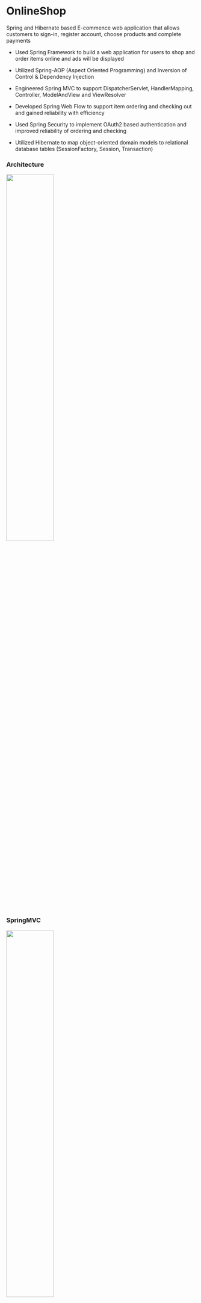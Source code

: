 # OnlineShop


Spring and Hibernate based E-commence web application that allows customers to sign-in, register account, choose products and complete payments

- Used Spring Framework to build a web application for users to shop and order items online and ads will be displayed

- Utilized Spring-AOP (Aspect Oriented Programming) and Inversion of Control & Dependency Injection

- Engineered Spring MVC to support DispatcherServlet, HandlerMapping, Controller, ModelAndView and ViewResolver

- Developed Spring Web Flow to support item ordering and checking out and gained reliability with efficiency

- Used Spring Security to implement OAuth2 based authentication and improved reliability of ordering and checking

- Utilized Hibernate to map object-oriented domain models to relational database tables (SessionFactory, Session, Transaction)

  


### Architecture

<img src="images/01.png" width="50%" height="50%">


### SpringMVC

<img src="images/03.png" width="50%" height="50%">

DispatcherServlet(前端控制器)

HandlerMapping(映射处理器): Map a request to a handler that helps the DispatcherServlet to invoke, for example, a controller can be a handler.

**Controller(处理器)**: A component to express request mappings, request input.

**ModelAndView(模型和视图)**: Represents a model and view returned by a handler, to be resolved by the DispatcherServlet.

**ViewResolver(视图解析器)**: a mapping between view names and actual views.

1.首先用户发送请求-->前端控制器(DispatcherServlet), 前端控制器根据请求信息(如URL)来决定选择哪一个控制器进行处理并把请求委托给它. 

2.控制器(controller)接收到请求后, 首先它会在自己内部寻找一个合适的方法来处理请求(用@RequestMapping将方法映射到请求上), 然后传入收到的请求并且调用业务对象进行处理; 处理完毕后返回一个ModelAndView(模型数据和逻辑视图名). '

3.前端控制器根据返回的逻辑视图名, 选择相应的视图进行渲染, 并把模型数据传入以便视图渲染. 

4.前端控制器再次收回控制权, 将响应返回给用户.


### Spring Security

<img src="images/04.png" width="50%" height="50%">



Spring Security provides security services for Java EE-based enterprise software applications. 

**Authentication**

The process of checking credentials and making sure the current logged user is who they claim to be.

**Authorization**

The process of deciding whether a current logged user is allowed to perform an action within your application.


### Hibernate

Hibernate is an object-relational mapping tool for the Java programming language which implements the Java Persistence API. 
Hibernate's primary feature is mapping from Java classes to database tables, and mapping from Java data types to SQL data types. Hibernate provides data manipulation facilities.

- Associations in Hibernate:

`@ManyToOne` is the most common association, having a direct equivalent in the relational database (e.g. foreign key), and so it establishes a relationship between a child entity and a parent. 

The `@OneToMany` association links a parent entity with one or more child entities.

The `@ManyToMany` association requires a link table that joins two entities.

`@OneToOne` is identical to the @ManyToOne association, as the client-side controls the relationship based on the foreign key column.

- Important interfaces of Hibernate framework

`SessionFactory`: SessionFactory is an immutable thread-safe cache of compiled mappings for a single database. We initialize the sessionFactory once and then reuse it. SessionFactory instance is used to get the Session objects for database operations.

`Session`: Session object is the interface between java application code and hibernate framework and provides methods for CRUD operations.

`Transaction`: Transaction is an object used by the application to specify atomic units of work.

<img src="images/02.png" width="50%" height="50%">

### Microservice

The microservice architectural style is an approach to developing a single application as a suite of small services, each running in its own process and communicating with lightweight mechanisms, often an HTTP resource API. These services are built around business capabilities and independently deployable by fully automated deployment machinery.

一系列独立的服务共同组成系统

单独部署, 跑在自己的进程里

每个服务为独立的业务开发

How client interact with it: API Gateway(Spring cloud Gateway)

<img src="images/05.png" width="50%" height="50%">

Service discovery: Zookeeper, Spring Cloud eureka

<img src="images/06.png" width="50%" height="50%">

Communication in microservices: Synchronous: RESTful, RPC(Dubbo)

<img src="images/07.png" width="50%" height="50%">
